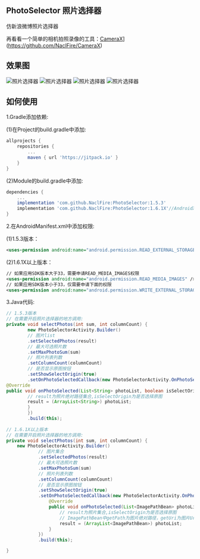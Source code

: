 ## PhotoSelector 照片选择器
仿新浪微博照片选择器

再看看一个简单的相机拍照录像的工具：[CameraX](https://github.com/NaclFire/CameraX)](https://github.com/NaclFire/CameraX)

## 效果图
![照片选择器](./Demo1.png)
![照片选择器](./Demo2.png)
![照片选择器](./Demo3.png)
![照片选择器](./Demo4.gif)

## 如何使用

1.Gradle添加依赖:

(1)在Project的build.gradle中添加:

```groovy
allprojects {
	repositories {
		...
		maven { url 'https://jitpack.io' }
	}
}
```

(2)Module的build.gradle中添加:

```groovy
dependencies {
	...
    implementation 'com.github.NaclFire:PhotoSelector:1.5.3'
    implementation 'com.github.NaclFire:PhotoSelector:1.6.1X'//AndroidX依赖，与上面二选一
}
```
2.在AndroidManifest.xml中添加权限:

(1)1.5.3版本：

```xml
<uses-permission android:name="android.permission.READ_EXTERNAL_STORAGE" />
```

(2)1.6.1X以上版本：

```xml
// 如果应用SDK版本大于33，需要申请READ_MEDIA_IMAGES权限
<uses-permission android:name="android.permission.READ_MEDIA_IMAGES" />
// 如果应用SDK版本小于33，仅需要申请下面的权限
<uses-permission android:name="android.permission.WRITE_EXTERNAL_STORAGE" />
```

3.Java代码:

```java
// 1.5.3版本
// 在需要开启照片选择器的地方调用:
private void selectPhotos(int sum, int columnCount) {
        new PhotoSelectorActivity.Builder()
        // 图片list
        .setSelectedPhotos(result)
        // 最大可选照片数
        .setMaxPhotoSum(sum)
        // 照片列表列数
        .setColumnCount(columnCount)
        // 是否显示原图按钮
        .setShowSelectOrigin(true)
        .setOnPhotoSelectedCallback(new PhotoSelectorActivity.OnPhotoSelectedCallback() {
@Override
public void onPhotoSelected(List<String> photoList, boolean isSelectOrigin) {
        // result为照片绝对路径集合,isSelectOrigin为是否选择原图
        result = (ArrayList<String>) photoList;
        }
        })
        .build(this);
        
// 1.6.1X以上版本        
// 在需要开启照片选择器的地方调用:
private void selectPhotos(int sum, int columnCount) {
    new PhotoSelectorActivity.Builder()
            // 图片集合
            .setSelectedPhotos(result)
            // 最大可选照片数
            .setMaxPhotoSum(sum)
            // 照片列表列数
            .setColumnCount(columnCount)
            // 是否显示原图按钮
            .setShowSelectOrigin(true)
            .setOnPhotoSelectedCallback(new PhotoSelectorActivity.OnPhotoSelectedCallback() {
                @Override
                public void onPhotoSelected(List<ImagePathBean> photoList, boolean isSelectOrigin) {
                    // result为照片集合,isSelectOrigin为是否选择原图
                    // ImagePathBean中getPath为图片绝对路径，getUri为图片Uri
                    result = (ArrayList<ImagePathBean>) photoList;
                }
            })
            .build(this);

}
```